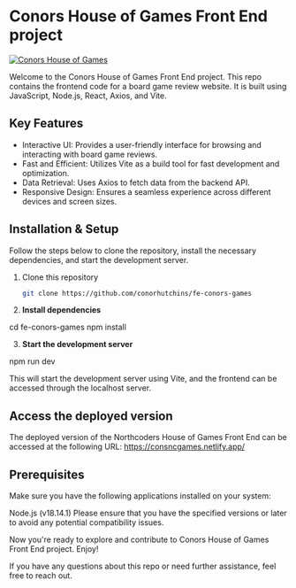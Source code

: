 # Conors House of Games Front End project

[![Conors House of Games](https://consncgames.netlify.app/favicon.ico)](https://consncgames.netlify.app)

Welcome to the Conors House of Games Front End project. This repo contains the frontend code for a board game review website. It is built using JavaScript, Node.js, React, Axios, and Vite.

## Key Features

- Interactive UI: Provides a user-friendly interface for browsing and interacting with board game reviews.
- Fast and Efficient: Utilizes Vite as a build tool for fast development and optimization.
- Data Retrieval: Uses Axios to fetch data from the backend API.
- Responsive Design: Ensures a seamless experience across different devices and screen sizes.

## Installation & Setup

Follow the steps below to clone the repository, install the necessary dependencies, and start the development server.

1. Clone this repository

   ```bash
   git clone https://github.com/conorhutchins/fe-conors-games

2. **Install dependencies**

cd fe-conors-games
npm install

3. **Start the development server**

npm run dev

This will start the development server using Vite, and the frontend can be accessed through the localhost server.

## Access the deployed version

The deployed version of the Northcoders House of Games Front End can be accessed at the following URL: https://consncgames.netlify.app/

## Prerequisites
Make sure you have the following applications installed on your system:

Node.js (v18.14.1)
Please ensure that you have the specified versions or later to avoid any potential compatibility issues.

Now you're ready to explore and contribute to Conors House of Games Front End project. Enjoy!

If you have any questions about this repo or need further assistance, feel free to reach out.